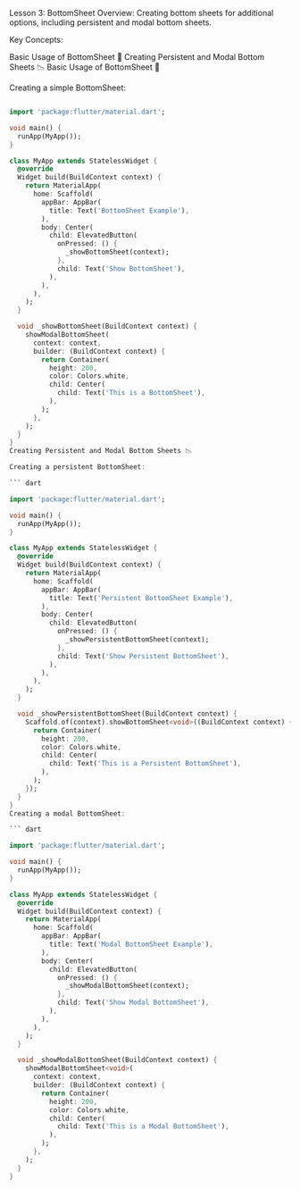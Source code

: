 Lesson 3: BottomSheet
Overview: Creating bottom sheets for additional options, including persistent and modal bottom sheets.

Key Concepts:

Basic Usage of BottomSheet 📜
Creating Persistent and Modal Bottom Sheets 📉
Basic Usage of BottomSheet 📜

Creating a simple BottomSheet:
``` dart

import 'package:flutter/material.dart';

void main() {
  runApp(MyApp());
}

class MyApp extends StatelessWidget {
  @override
  Widget build(BuildContext context) {
    return MaterialApp(
      home: Scaffold(
        appBar: AppBar(
          title: Text('BottomSheet Example'),
        ),
        body: Center(
          child: ElevatedButton(
            onPressed: () {
              _showBottomSheet(context);
            },
            child: Text('Show BottomSheet'),
          ),
        ),
      ),
    );
  }

  void _showBottomSheet(BuildContext context) {
    showModalBottomSheet(
      context: context,
      builder: (BuildContext context) {
        return Container(
          height: 200,
          color: Colors.white,
          child: Center(
            child: Text('This is a BottomSheet'),
          ),
        );
      },
    );
  }
}
Creating Persistent and Modal Bottom Sheets 📉

Creating a persistent BottomSheet:

``` dart

import 'package:flutter/material.dart';

void main() {
  runApp(MyApp());
}

class MyApp extends StatelessWidget {
  @override
  Widget build(BuildContext context) {
    return MaterialApp(
      home: Scaffold(
        appBar: AppBar(
          title: Text('Persistent BottomSheet Example'),
        ),
        body: Center(
          child: ElevatedButton(
            onPressed: () {
              _showPersistentBottomSheet(context);
            },
            child: Text('Show Persistent BottomSheet'),
          ),
        ),
      ),
    );
  }

  void _showPersistentBottomSheet(BuildContext context) {
    Scaffold.of(context).showBottomSheet<void>((BuildContext context) {
      return Container(
        height: 200,
        color: Colors.white,
        child: Center(
          child: Text('This is a Persistent BottomSheet'),
        ),
      );
    });
  }
}
Creating a modal BottomSheet:

``` dart

import 'package:flutter/material.dart';

void main() {
  runApp(MyApp());
}

class MyApp extends StatelessWidget {
  @override
  Widget build(BuildContext context) {
    return MaterialApp(
      home: Scaffold(
        appBar: AppBar(
          title: Text('Modal BottomSheet Example'),
        ),
        body: Center(
          child: ElevatedButton(
            onPressed: () {
              _showModalBottomSheet(context);
            },
            child: Text('Show Modal BottomSheet'),
          ),
        ),
      ),
    );
  }

  void _showModalBottomSheet(BuildContext context) {
    showModalBottomSheet<void>(
      context: context,
      builder: (BuildContext context) {
        return Container(
          height: 200,
          color: Colors.white,
          child: Center(
            child: Text('This is a Modal BottomSheet'),
          ),
        );
      },
    );
  }
}